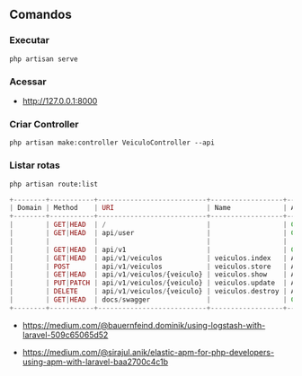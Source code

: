
## Comandos
### Executar
```shell
php artisan serve
```
### Acessar
*  http://127.0.0.1:8000

### Criar Controller

```shell
php artisan make:controller VeiculoController --api
````

### Listar rotas

```shell
php artisan route:list
```

```php
+--------+-----------+---------------------------+------------------+------------------------------------------------+------------+
| Domain | Method    | URI                       | Name             | Action                                         | Middleware |
+--------+-----------+---------------------------+------------------+------------------------------------------------+------------+
|        | GET|HEAD  | /                         |                  | Closure                                        | web        |
|        | GET|HEAD  | api/user                  |                  | Closure                                        | api        |
|        |           |                           |                  |                                                | auth:api   |
|        | GET|HEAD  | api/v1                    |                  | Closure                                        | api        |
|        | GET|HEAD  | api/v1/veiculos           | veiculos.index   | App\Http\Controllers\VeiculoController@index   | api        |
|        | POST      | api/v1/veiculos           | veiculos.store   | App\Http\Controllers\VeiculoController@store   | api        |
|        | GET|HEAD  | api/v1/veiculos/{veiculo} | veiculos.show    | App\Http\Controllers\VeiculoController@show    | api        |
|        | PUT|PATCH | api/v1/veiculos/{veiculo} | veiculos.update  | App\Http\Controllers\VeiculoController@update  | api        |
|        | DELETE    | api/v1/veiculos/{veiculo} | veiculos.destroy | App\Http\Controllers\VeiculoController@destroy | api        |
|        | GET|HEAD  | docs/swagger              |                  | Closure                                        | web        |
+--------+-----------+---------------------------+------------------+------------------------------------------------+------------+
```

* https://medium.com/@bauernfeind.dominik/using-logstash-with-laravel-509c65065d52

* https://medium.com/@sirajul.anik/elastic-apm-for-php-developers-using-apm-with-laravel-baa2700c4c1b